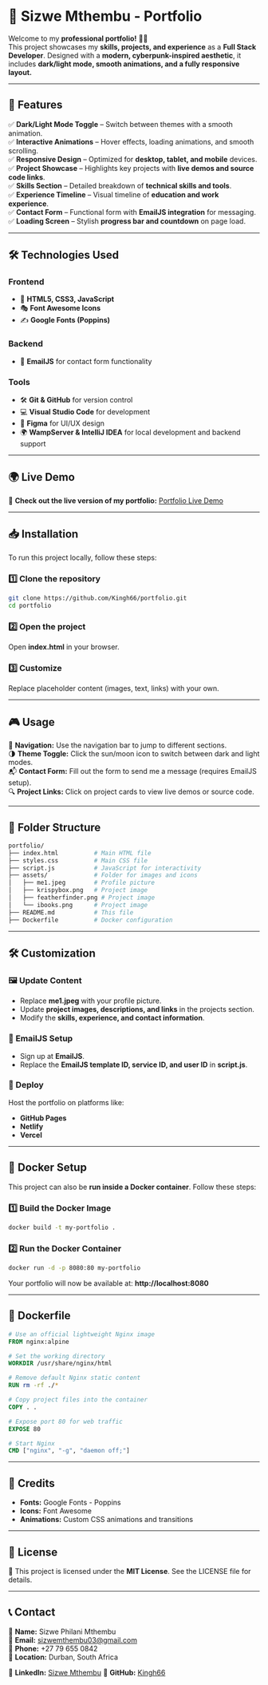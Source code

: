 # 🚀 Sizwe Mthembu - Portfolio  

Welcome to my **professional portfolio!** 🎨✨  
This project showcases my **skills, projects, and experience** as a **Full Stack Developer**. Designed with a **modern, cyberpunk-inspired aesthetic**, it includes **dark/light mode, smooth animations, and a fully responsive layout.**  

---

## 🌟 Features  

✅ **Dark/Light Mode Toggle** – Switch between themes with a smooth animation.  
✅ **Interactive Animations** – Hover effects, loading animations, and smooth scrolling.  
✅ **Responsive Design** – Optimized for **desktop, tablet, and mobile** devices.  
✅ **Project Showcase** – Highlights key projects with **live demos and source code links**.  
✅ **Skills Section** – Detailed breakdown of **technical skills and tools**.  
✅ **Experience Timeline** – Visual timeline of **education and work experience**.  
✅ **Contact Form** – Functional form with **EmailJS integration** for messaging.  
✅ **Loading Screen** – Stylish **progress bar and countdown** on page load.  

---

## 🛠️ Technologies Used  

### **Frontend**  
- 🎨 **HTML5, CSS3, JavaScript**  
- 🎭 **Font Awesome Icons**  
- ✍️ **Google Fonts (Poppins)**  

### **Backend**  
- 📩 **EmailJS** for contact form functionality  

### **Tools**  
- 🛠️ **Git & GitHub** for version control  
- 💻 **Visual Studio Code** for development  
- 🎨 **Figma** for UI/UX design  
- 🌍 **WampServer & IntelliJ IDEA** for local development and backend support  

---

## 🌍 Live Demo  

🔗 **Check out the live version of my portfolio:** [Portfolio Live Demo](https://portfolio-vo6v.onrender.com/) <!-- Replace with your actual URL -->

---

## 📥 Installation  

To run this project locally, follow these steps:  

### **1️⃣ Clone the repository**  
```bash
git clone https://github.com/Kingh66/portfolio.git
cd portfolio
```

### **2️⃣ Open the project**  
Open **index.html** in your browser.

### **3️⃣ Customize**  
Replace placeholder content (images, text, links) with your own.

---

## 🎮 Usage  

🔗 **Navigation:** Use the navigation bar to jump to different sections.  
🌗 **Theme Toggle:** Click the sun/moon icon to switch between dark and light modes.  
📬 **Contact Form:** Fill out the form to send me a message (requires EmailJS setup).  
🔍 **Project Links:** Click on project cards to view live demos or source code.  

---

## 📂 Folder Structure  
```bash
portfolio/
├── index.html          # Main HTML file
├── styles.css          # Main CSS file
├── script.js           # JavaScript for interactivity
├── assets/             # Folder for images and icons
│   ├── me1.jpeg        # Profile picture
│   ├── krispybox.png   # Project image
│   ├── featherfinder.png # Project image
│   └── ibooks.png      # Project image
├── README.md           # This file
├── Dockerfile          # Docker configuration
```

---

## 🛠️ Customization  

### **🖼️ Update Content**  
- Replace **me1.jpeg** with your profile picture.  
- Update **project images, descriptions, and links** in the projects section.  
- Modify the **skills, experience, and contact information**.  

### **📩 EmailJS Setup**  
- Sign up at **EmailJS**.  
- Replace the **EmailJS template ID, service ID, and user ID** in **script.js**.  

### **🚀 Deploy**  
Host the portfolio on platforms like:  
- **GitHub Pages**  
- **Netlify**  
- **Vercel**  

---

## 🐳 Docker Setup  

This project can also be **run inside a Docker container**. Follow these steps:  

### **1️⃣ Build the Docker Image**  
```bash
docker build -t my-portfolio .
```

### **2️⃣ Run the Docker Container**  
```bash
docker run -d -p 8080:80 my-portfolio
```
Your portfolio will now be available at: **http://localhost:8080**  

---

## 🐙 Dockerfile  
```dockerfile
# Use an official lightweight Nginx image
FROM nginx:alpine

# Set the working directory
WORKDIR /usr/share/nginx/html

# Remove default Nginx static content
RUN rm -rf ./*

# Copy project files into the container
COPY . .

# Expose port 80 for web traffic
EXPOSE 80

# Start Nginx
CMD ["nginx", "-g", "daemon off;"]
```

---

## 🎨 Credits  
- **Fonts:** Google Fonts - Poppins  
- **Icons:** Font Awesome  
- **Animations:** Custom CSS animations and transitions  

---

## 📜 License  
📄 This project is licensed under the **MIT License**. See the LICENSE file for details.  

---

## 📞 Contact  

👤 **Name:** Sizwe Philani Mthembu  
📧 **Email:** sizwemthembu03@gmail.com  
📱 **Phone:** +27 79 655 0842  
📍 **Location:** Durban, South Africa  

🔗 **LinkedIn:** [Sizwe Mthembu](https://www.linkedin.com/in/sizwe-philani-didiza-mthembu-72993a248/)
🐙 **GitHub:** [Kingh66](https://github.com/Kingh66)  



